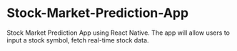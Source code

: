 # Stock-Market-Prediction-App
Stock Market Prediction App using React Native. The app will allow users to input a stock symbol, fetch real-time stock data.
